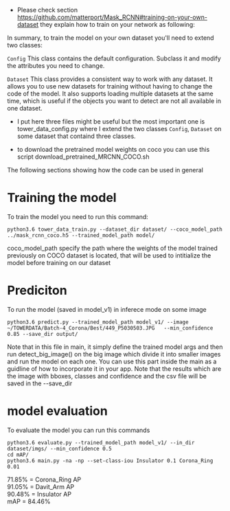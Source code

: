* Please check section  https://github.com/matterport/Mask_RCNN#training-on-your-own-dataset
they explain how to train on your network as following:

In summary, to train the model on your own dataset you'll need to extend two classes:

```Config``` This class contains the default configuration. Subclass it and modify the attributes you need to change.

```Dataset``` This class provides a consistent way to work with any dataset. It allows you to use new datasets for training without having to change the code of the model. It also supports loading multiple datasets at the same time, which is useful if the objects you want to detect are not all available in one dataset.

* I put here three files might be useful but the most important one is tower_data_config.py where I extend the two classes ```Config```, ```Dataset``` on some dataset that containd three classes.

* to download the pretrained model weights on coco you can use this script download_pretrained_MRCNN_COCO.sh

The following sections showing how the code can be used in general


# Training the model
To train the model you need to run this command:
```    
python3.6 tower_data_train.py --dataset_dir dataset/ --coco_model_path ../mask_rcnn_coco.h5 --trained_model_path model/     
```    
coco_model_path specify the path where the weights of the model trained previously on COCO dataset is located, that will be used
to intitialize the model before training on our dataset

# Prediciton
To run the  model (saved in model_v1) in inferece mode on some image 
```    
python3.6 predict.py --trained_model_path model_v1/ --image ~/TOWERDATA/Batch-4_Corona/Best/449_P5030503.JPG   --min_confidence 0.85 --save_dir output/
```    
Note that in this file in main, it simply define the trained model args and then run detect_big_image() on the big image which divide it into smaller images and run the model on each one. You can use this part inside the main as a guidline of how to incorporate it in your app. Note that the results which are the image  with bboxes, classes and confidence and the csv file will be saved in the --save_dir

# model evaluation
To evaluate the model you can run this commands
```    
python3.6 evaluate.py --trained_model_path model_v1/ --in_dir dataset/imgs/ --min_confidence 0.5
cd mAP/
python3.6 main.py -na -np --set-class-iou Insulator 0.1 Corona_Ring 0.01
```    
71.85% = Corona_Ring AP    
91.05% = Davit_Arm AP     
90.48% = Insulator AP    
mAP = 84.46%    
    
